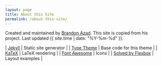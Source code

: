 ```yaml
---
layout: page
title: About this Site
permalink: /about-this-site/
---
```


Created and maintained by [Brandon Azad](http://bazad.github.io/). This site is copied from his project. Last updated {{ site.time | date: "%Y-%m-%d" }}.

| <a href="https://jekyllrb.com" target="_blank">Jekyll</a>                                        | Static site generator    |
| <a href="https://github.com/rohanchandra/type-theme" target="_blank">Type Theme</a>              | Base code for this theme |
| <a href="https://github.com/Khan/KaTeX" target="_blank">KaTeX</a>                                | LaTeX rendering          |
| <a href="https://fortawesome.github.io/Font-Awesome" target="_blank">Font Awesome</a>            | Icons                    |
| <a href="https://philipwalton.github.io/solved-by-flexbox" target="_blank">Solved by Flexbox</a> | Layout examples          |

